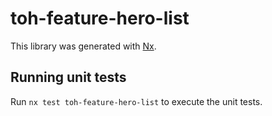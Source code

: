 # toh-feature-hero-list

This library was generated with [Nx](https://nx.dev).

## Running unit tests

Run `nx test toh-feature-hero-list` to execute the unit tests.
